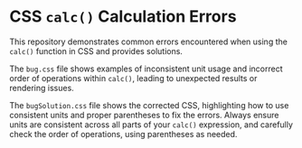 # CSS `calc()` Calculation Errors

This repository demonstrates common errors encountered when using the `calc()` function in CSS and provides solutions.

The `bug.css` file shows examples of inconsistent unit usage and incorrect order of operations within `calc()`, leading to unexpected results or rendering issues.

The `bugSolution.css` file shows the corrected CSS, highlighting how to use consistent units and proper parentheses to fix the errors.  Always ensure units are consistent across all parts of your `calc()` expression, and carefully check the order of operations, using parentheses as needed.